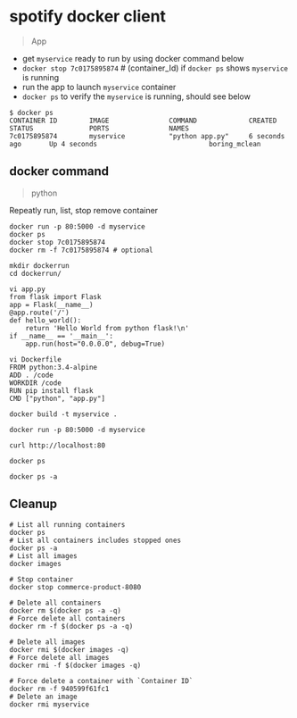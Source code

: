 # spotify docker client

> App

- get `myservice` ready to run by using docker command below
- `docker stop 7c0175895874` # (container_Id) if `docker ps` shows `myservice` is running
- run the app to launch `myservice` container
- `docker ps` to verify the `myservice` is running, should see below

```
$ docker ps
CONTAINER ID        IMAGE               COMMAND             CREATED             STATUS              PORTS               NAMES
7c0175895874        myservice           "python app.py"     6 seconds ago       Up 4 seconds                            boring_mclean
```

## docker command

> python

Repeatly run, list, stop remove container

```
docker run -p 80:5000 -d myservice
docker ps
docker stop 7c0175895874
docker rm -f 7c0175895874 # optional
```

```
mkdir dockerrun
cd dockerrun/

vi app.py
from flask import Flask
app = Flask(__name__)
@app.route('/')
def hello_world():
    return 'Hello World from python flask!\n'
if __name__ == '__main__':
    app.run(host="0.0.0.0", debug=True)

vi Dockerfile
FROM python:3.4-alpine
ADD . /code
WORKDIR /code
RUN pip install flask
CMD ["python", "app.py"]

docker build -t myservice .

docker run -p 80:5000 -d myservice

curl http://localhost:80

docker ps

docker ps -a
```

## Cleanup

```
# List all running containers
docker ps
# List all containers includes stopped ones
docker ps -a
# List all images
docker images

# Stop container
docker stop commerce-product-8080

# Delete all containers
docker rm $(docker ps -a -q)
# Force delete all containers
docker rm -f $(docker ps -a -q)

# Delete all images
docker rmi $(docker images -q)
# Force delete all images
docker rmi -f $(docker images -q)

# Force delete a container with `Container ID`
docker rm -f 940599f61fc1
# Delete an image
docker rmi myservice
```

